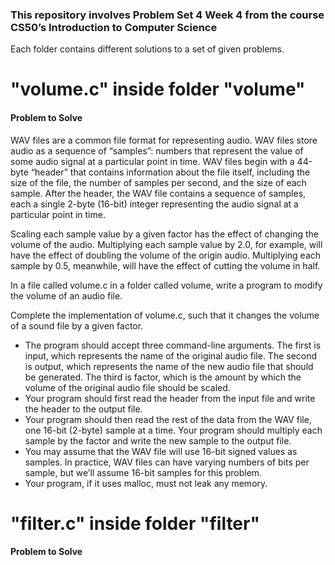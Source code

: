 <h3>This repository involves Problem Set 4 Week 4 from the course CS50’s Introduction to Computer Science</h3>

Each folder contains different solutions to a set of given problems.

<h1>"volume.c" inside folder "volume"</h1>

<h4><strong>Problem to Solve</strong></h4>

WAV files are a common file format for representing audio. WAV files store audio as a sequence of “samples”: numbers that represent the value of some audio signal at a particular point in time. WAV files begin with a 44-byte “header” that contains information about the file itself, including the size of the file, the number of samples per second, and the size of each sample. After the header, the WAV file contains a sequence of samples, each a single 2-byte (16-bit) integer representing the audio signal at a particular point in time.

Scaling each sample value by a given factor has the effect of changing the volume of the audio. Multiplying each sample value by 2.0, for example, will have the effect of doubling the volume of the origin audio. Multiplying each sample by 0.5, meanwhile, will have the effect of cutting the volume in half.

In a file called volume.c in a folder called volume, write a program to modify the volume of an audio file.

Complete the implementation of volume.c, such that it changes the volume of a sound file by a given factor.

<ul>
  <li>The program should accept three command-line arguments. The first is input, which represents the name of the original audio file. The second is output, which represents the name of the new audio file that should be generated. The third is factor, which is the amount by which the volume of the original audio file should be scaled.</li>
<li>Your program should first read the header from the input file and write the header to the output file.</li>
<li>Your program should then read the rest of the data from the WAV file, one 16-bit (2-byte) sample at a time. Your program should multiply each sample by the factor and write the new sample to the output file.</li>
<li>You may assume that the WAV file will use 16-bit signed values as samples. In practice, WAV files can have varying numbers of bits per sample, but we’ll assume 16-bit samples for this problem.</li>
<li>Your program, if it uses malloc, must not leak any memory.</li>
</ul>

<h1>"filter.c" inside folder "filter"</h1>

<h4><strong>Problem to Solve</strong></h4>

